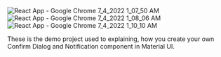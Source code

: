 ![React App - Google Chrome 7_4_2022 1_07_50 AM](https://user-images.githubusercontent.com/69891196/177056457-1f1e5556-4fc4-45f8-8d7c-463754317c54.png)
![React App - Google Chrome 7_4_2022 1_08_06 AM](https://user-images.githubusercontent.com/69891196/177056461-395c9a98-91fb-4d02-9a64-6ea30a251be7.png)
![React App - Google Chrome 7_4_2022 1_10_10 AM](https://user-images.githubusercontent.com/69891196/177056471-27fa40ed-aad5-4de4-9719-e7e0c1476f19.png)


These is the demo project used to explaining, how you create your own Confirm Dialog and Notification component in 
Material UI.


